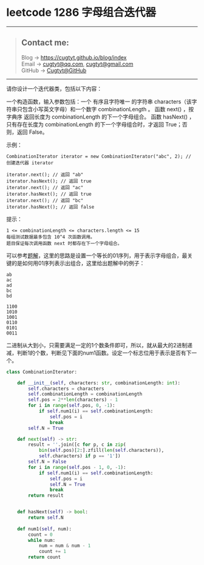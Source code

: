 # leetcode 1286 字母组合迭代器

---
> ## Contact me:
> Blog -> <https://cugtyt.github.io/blog/index>  
> Email -> <cugtyt@qq.com>, <cugtyt@gmail.com>  
> GitHub -> [Cugtyt@GitHub](https://github.com/Cugtyt)

---

请你设计一个迭代器类，包括以下内容：

一个构造函数，输入参数包括：一个 有序且字符唯一 的字符串 characters（该字符串只包含小写英文字母）和一个数字 combinationLength 。
函数 next() ，按 字典序 返回长度为 combinationLength 的下一个字母组合。
函数 hasNext() ，只有存在长度为 combinationLength 的下一个字母组合时，才返回 True；否则，返回 False。
 

示例：

```
CombinationIterator iterator = new CombinationIterator("abc", 2); // 创建迭代器 iterator

iterator.next(); // 返回 "ab"
iterator.hasNext(); // 返回 true
iterator.next(); // 返回 "ac"
iterator.hasNext(); // 返回 true
iterator.next(); // 返回 "bc"
iterator.hasNext(); // 返回 false
``` 

提示：

```
1 <= combinationLength <= characters.length <= 15
每组测试数据最多包含 10^4 次函数调用。
题目保证每次调用函数 next 时都存在下一个字母组合。
```

可以参考[题解](https://leetcode-cn.com/problems/iterator-for-combination/solution/er-jin-zhi-bian-ma-bu-yong-qiu-chu-quan-pai-lie-by/)，这里的思路是设置一个等长的01序列，用于表示字母组合，最关键的是如何用01序列表示出组合，这里给出题解中的例子：

```
ab
ac
ad
bc
bd

1100
1010
1001
0110
0101
0011
```

二进制从大到小，只需要满足一定的1个数条件即可，所以，就从最大的2进制递减，判断1的个数，判断见下面的num1函数。设定一个标志位用于表示是否有下一个。

``` python
class CombinationIterator:

    def __init__(self, characters: str, combinationLength: int):
        self.characters = characters
        self.combinationLength = combinationLength
        self.pos = 2**len(characters) - 1
        for i in range(self.pos, 0, -1):
            if self.num1(i) == self.combinationLength:
                self.pos = i
                break
        self.N = True

    def next(self) -> str:
        result = ''.join([c for p, c in zip(
            bin(self.pos)[2:].zfill(len(self.characters)),
            self.characters) if p == '1'])
        self.N = False
        for i in range(self.pos - 1, 0, -1):
            if self.num1(i) == self.combinationLength:
                self.pos = i
                self.N = True
                break
        return result


    def hasNext(self) -> bool:
        return self.N
        
    def num1(self, num):
        count = 0
        while num:
            num = num & num - 1
            count += 1
        return count
```